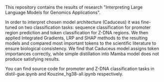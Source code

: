 This repository contains the results of research "Interpreting Large Language Models for Genomics Applications".

In order to interpret chosen model architecture (Caduceus) it was fine-tuned on two classification tasks: sequence classification for promoter region prediction and token classification for Z-DNA regions.
We then applied Integrated Gradients, LRP and SHAP methods to the resulting models and compared most important tokens to the scientific literature to ensure biological consistency. We find that Caduceus model assigns token importances correctly, while simple distillation into Mamba model does not produce satisfying results.

You can find source code for promoter and Z-DNA classification tasks in distil-gue.ipynb and Kouzine_hg38-all.ipynb respectively.

